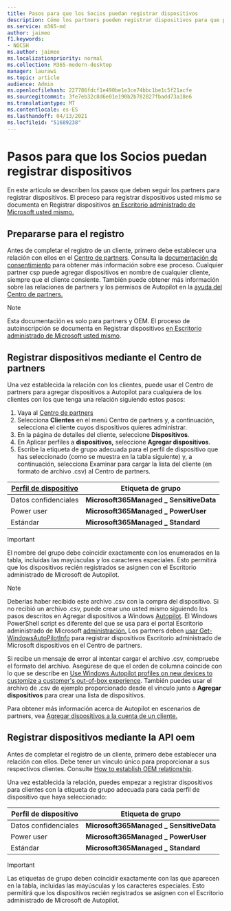```yaml
---
title: Pasos para que los Socios puedan registrar dispositivos
description: Cómo los partners pueden registrar dispositivos para que puedan administrarse mediante Escritorio administrado de Microsoft
ms.service: m365-md
author: jaimeo
f1.keywords:
- NOCSH
ms.author: jaimeo
ms.localizationpriority: normal
ms.collection: M365-modern-desktop
manager: laurawi
ms.topic: article
audience: Admin
ms.openlocfilehash: 227786fdcf1e490be1e3ce74bbc1be1c5f21acfe
ms.sourcegitcommit: 3fe7eb32c8d6e01e190b2b782827fbadd73a18e6
ms.translationtype: MT
ms.contentlocale: es-ES
ms.lasthandoff: 04/13/2021
ms.locfileid: "51689238"
---
```

# <a name="steps-for-partners-to-register-devices"></a>Pasos para que los Socios puedan registrar dispositivos


En este artículo se describen los pasos que deben seguir los partners para registrar dispositivos. El proceso para registrar dispositivos usted mismo se documenta en Registrar dispositivos [en Escritorio administrado de Microsoft usted mismo.](register-devices-self.md)



## <a name="prepare-for-registration"></a>Prepararse para el registro 
Antes de completar el registro de un cliente, primero debe establecer una relación con ellos en el [Centro de partners](https://partner.microsoft.com/dashboard). Consulta la [documentación de consentimiento](/windows/deployment/windows-autopilot/registration-auth#csp-authorization) para obtener más información sobre ese proceso. Cualquier partner csp puede agregar dispositivos en nombre de cualquier cliente, siempre que el cliente consiente. También puede obtener más información sobre las relaciones de partners y los permisos de Autopilot en la [ayuda del Centro de partners.](/partner-center/customers_revoke_admin_privileges#windows-autopilot)


> [!NOTE]
> Esta documentación es solo para partners y OEM. El proceso de autoinscripción se documenta en Registrar dispositivos [en Escritorio administrado de Microsoft usted mismo](register-devices-self.md).


## <a name="register-devices-by-using-partner-center"></a>Registrar dispositivos mediante el Centro de partners

Una vez establecida la relación con los clientes, puede usar el Centro de partners para agregar dispositivos a Autopilot para cualquiera de los clientes con los que tenga una relación siguiendo estos pasos:

1. Vaya al [Centro de partners](https://partner.microsoft.com/dashboard)
2. Selecciona **Clientes** en el menú Centro de partners y, a continuación, selecciona el cliente cuyos dispositivos quieres administrar.
3. En la página de detalles del cliente, seleccione **Dispositivos**.
4. En Aplicar perfiles a **dispositivos,** seleccione **Agregar dispositivos**.
5. Escribe la etiqueta de grupo adecuada para el perfil de dispositivo que  has seleccionado (como se muestra en la tabla siguiente) y, a continuación, selecciona Examinar para cargar la lista del cliente (en formato de archivo .csv) al Centro de partners.

|[Perfil de dispositivo](../service-description/profiles.md)  |Etiqueta de grupo  |
|---------|---------|
|Datos confidenciales     |**Microsoft365Managed \_ SensitiveData**    |
|Power user     | **Microsoft365Managed \_ PowerUser**          |
|Estándar     | **Microsoft365Managed \_ Standard**        |

> [!IMPORTANT]
> El nombre del grupo debe coincidir exactamente con los enumerados en la tabla, incluidas las mayúsculas y los caracteres especiales. Esto permitirá que los dispositivos recién registrados se asignen con el Escritorio administrado de Microsoft de Autopilot.

>[!NOTE]
> Deberías haber recibido este archivo .csv con la compra del dispositivo. Si no recibió un archivo .csv, puede crear uno usted mismo siguiendo los pasos descritos en Agregar dispositivos a Windows [Autopilot](/windows/deployment/windows-autopilot/add-devices#collecting-the-hardware-id-from-existing-devices-using-powershell). El Windows PowerShell script es diferente del que se usa para el portal Escritorio administrado de Microsoft [administración.](./register-devices-self.md#obtain-the-hardware-hash) Los partners deben [usar Get-WindowsAutoPilotInfo](https://www.powershellgallery.com/packages/Get-WindowsAutoPilotInfo) para registrar dispositivos Escritorio administrado de Microsoft dispositivos en el Centro de partners.

Si recibe un mensaje de error al intentar cargar el archivo .csv, compruebe el formato del archivo. Asegúrese de que el orden de columna coincide con lo que se describe en [Use Windows Autopilot profiles on new devices to customize a customer's out-of-box experience](/partner-center/autopilot#add-devices-to-a-customers-account). También puedes usar el archivo de .csv de ejemplo proporcionado desde el vínculo junto a **Agregar dispositivos** para crear una lista de dispositivos. 

Para obtener más información acerca de Autopilot en escenarios de partners, vea [Agregar dispositivos a la cuenta de un cliente.](/partner-center/autopilot#add-devices-to-a-customers-account)


## <a name="register-devices-by-using-the-oem-api"></a>Registrar dispositivos mediante la API oem

Antes de completar el registro de un cliente, primero debe establecer una relación con ellos. Debe tener un vínculo único para proporcionar a sus respectivos clientes. Consulte [How to establish OEM relationship](/windows/deployment/windows-autopilot/registration-auth#oem-authorization).

Una vez establecida la relación, puedes empezar a registrar dispositivos para clientes con la etiqueta de grupo adecuada para cada perfil de dispositivo que haya seleccionado:


|Perfil de dispositivo  |Etiqueta de grupo  |
|---------|---------|
|Datos confidenciales     | **Microsoft365Managed \_ SensitiveData**     |
|Power user     | **Microsoft365Managed \_ PowerUser**          |
|Estándar     | **Microsoft365Managed \_ Standard**      |

> [!IMPORTANT]
> Las etiquetas de grupo deben coincidir exactamente con las que aparecen en la tabla, incluidas las mayúsculas y los caracteres especiales. Esto permitirá que los dispositivos recién registrados se asignen con el Escritorio administrado de Microsoft de Autopilot.